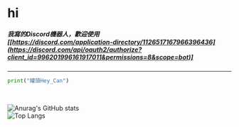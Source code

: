 # hi

##### 我寫的Discord機器人，歡迎使用</br>[[https://discord.com/application-directory/1126517167966396436](https://discord.com/api/oauth2/authorize?client_id=996201996161917011&permissions=8&scope=bot)]</br>

---

```py
print("罐頭Hey_Can")
```
</br>

![Anurag's GitHub stats](https://github-readme-stats.vercel.app/api?username=Heycan59&theme=dark)<br>
![Top Langs](https://github-readme-stats.vercel.app/api/top-langs/?username=Heycan59&layout=compact&theme=dark)<br>
